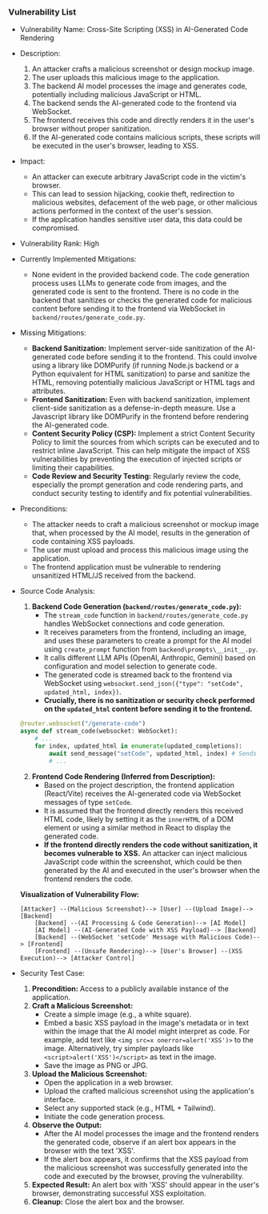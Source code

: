 ### Vulnerability List

- Vulnerability Name: Cross-Site Scripting (XSS) in AI-Generated Code Rendering

- Description:
    1. An attacker crafts a malicious screenshot or design mockup image.
    2. The user uploads this malicious image to the application.
    3. The backend AI model processes the image and generates code, potentially including malicious JavaScript or HTML.
    4. The backend sends the AI-generated code to the frontend via WebSocket.
    5. The frontend receives this code and directly renders it in the user's browser without proper sanitization.
    6. If the AI-generated code contains malicious scripts, these scripts will be executed in the user's browser, leading to XSS.

- Impact:
    - An attacker can execute arbitrary JavaScript code in the victim's browser.
    - This can lead to session hijacking, cookie theft, redirection to malicious websites, defacement of the web page, or other malicious actions performed in the context of the user's session.
    - If the application handles sensitive user data, this data could be compromised.

- Vulnerability Rank: High

- Currently Implemented Mitigations:
    - None evident in the provided backend code. The code generation process uses LLMs to generate code from images, and the generated code is sent to the frontend. There is no code in the backend that sanitizes or checks the generated code for malicious content before sending it to the frontend via WebSocket in `backend/routes/generate_code.py`.

- Missing Mitigations:
    - **Backend Sanitization:** Implement server-side sanitization of the AI-generated code before sending it to the frontend. This could involve using a library like DOMPurify (if running Node.js backend or a Python equivalent for HTML sanitization) to parse and sanitize the HTML, removing potentially malicious JavaScript or HTML tags and attributes.
    - **Frontend Sanitization:** Even with backend sanitization, implement client-side sanitization as a defense-in-depth measure. Use a Javascript library like DOMPurify in the frontend before rendering the AI-generated code.
    - **Content Security Policy (CSP):** Implement a strict Content Security Policy to limit the sources from which scripts can be executed and to restrict inline JavaScript. This can help mitigate the impact of XSS vulnerabilities by preventing the execution of injected scripts or limiting their capabilities.
    - **Code Review and Security Testing:** Regularly review the code, especially the prompt generation and code rendering parts, and conduct security testing to identify and fix potential vulnerabilities.

- Preconditions:
    - The attacker needs to craft a malicious screenshot or mockup image that, when processed by the AI model, results in the generation of code containing XSS payloads.
    - The user must upload and process this malicious image using the application.
    - The frontend application must be vulnerable to rendering unsanitized HTML/JS received from the backend.

- Source Code Analysis:
    1. **Backend Code Generation (`backend/routes/generate_code.py`):**
        - The `stream_code` function in `backend/routes/generate_code.py` handles WebSocket connections and code generation.
        - It receives parameters from the frontend, including an image, and uses these parameters to create a prompt for the AI model using `create_prompt` function from `backend\prompts\__init__.py`.
        - It calls different LLM APIs (OpenAI, Anthropic, Gemini) based on configuration and model selection to generate code.
        - The generated code is streamed back to the frontend via WebSocket using `websocket.send_json({"type": "setCode", updated_html, index})`.
        - **Crucially, there is no sanitization or security check performed on the `updated_html` content before sending it to the frontend.**

    ```python
    @router.websocket("/generate-code")
    async def stream_code(websocket: WebSocket):
        # ...
        for index, updated_html in enumerate(updated_completions):
            await send_message("setCode", updated_html, index) # Sends code to frontend
            # ...
    ```

    2. **Frontend Code Rendering (Inferred from Description):**
        - Based on the project description, the frontend application (React/Vite) receives the AI-generated code via WebSocket messages of type `setCode`.
        - It is assumed that the frontend directly renders this received HTML code, likely by setting it as the `innerHTML` of a DOM element or using a similar method in React to display the generated code.
        - **If the frontend directly renders the code without sanitization, it becomes vulnerable to XSS.** An attacker can inject malicious JavaScript code within the screenshot, which could be then generated by the AI and executed in the user's browser when the frontend renders the code.

    **Visualization of Vulnerability Flow:**

    ```
    [Attacker] --(Malicious Screenshot)--> [User] --(Upload Image)--> [Backend]
        [Backend] --(AI Processing & Code Generation)--> [AI Model]
        [AI Model] --(AI-Generated Code with XSS Payload)--> [Backend]
        [Backend] --(WebSocket 'setCode' Message with Malicious Code)--> [Frontend]
        [Frontend] --(Unsafe Rendering)--> [User's Browser] --(XSS Execution)--> [Attacker Control]
    ```

- Security Test Case:
    1. **Precondition:** Access to a publicly available instance of the application.
    2. **Craft a Malicious Screenshot:**
        - Create a simple image (e.g., a white square).
        - Embed a basic XSS payload in the image's metadata or in text within the image that the AI model might interpret as code. For example, add text like `<img src=x onerror=alert('XSS')>` to the image. Alternatively, try simpler payloads like `<script>alert('XSS')</script>` as text in the image.
        - Save the image as PNG or JPG.
    3. **Upload the Malicious Screenshot:**
        - Open the application in a web browser.
        - Upload the crafted malicious screenshot using the application's interface.
        - Select any supported stack (e.g., HTML + Tailwind).
        - Initiate the code generation process.
    4. **Observe the Output:**
        - After the AI model processes the image and the frontend renders the generated code, observe if an alert box appears in the browser with the text 'XSS'.
        - If the alert box appears, it confirms that the XSS payload from the malicious screenshot was successfully generated into the code and executed by the browser, proving the vulnerability.
    5. **Expected Result:** An alert box with 'XSS' should appear in the user's browser, demonstrating successful XSS exploitation.
    6. **Cleanup:** Close the alert box and the browser.
